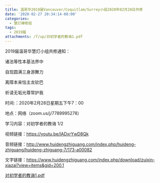 ```yaml
---
title: 温哥华2019届Vancouver/Coquitlam/Surrey小组2020年02月28日共修
date: '2020-02-27 20:34:14-08:00'
categories:
  - 慧灯禅修班
tags:
  - 2019届
attachments: /f/up/对初学者的教诲1.pdf
---
```

2019届温哥华慧灯小组共修通知：

诸法等性本基法界中

自现圆满三身游舞力

离障本来怙主龙钦巴

祈请无垢光尊常护我

时间:：2020年2月28日星期五下午7：00

地点：网络（zoom.us/j/7789995278）

学习内容：对初学者的教诲 1/2

视频链接：https://youtu.be/lADxrYwD8Qk

音频链接：http://www.huidengzhiguang.com/index.php/huideng-zhiguang/huideng-zhiguang-7/173-a00082

文字链接：https://www.huidengzhiguang.com/index.php/download/zuixin-xiazai?view=items&gid=200.1

[对初学者的教诲1.pdf](https://hdvblob.blob.core.windows.net/hdv/f/up/对初学者的教诲1.pdf)
